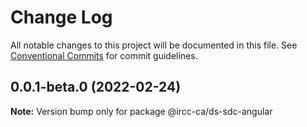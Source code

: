 # Change Log

All notable changes to this project will be documented in this file.
See [Conventional Commits](https://conventionalcommits.org) for commit guidelines.

## 0.0.1-beta.0 (2022-02-24)

**Note:** Version bump only for package @ircc-ca/ds-sdc-angular
